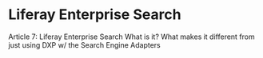 # Liferay Enterprise Search [](id=liferay-enterprise-search)


Article 7: Liferay Enterprise Search
What is it?  What makes it different from just using DXP w/ the Search Engine Adapters
